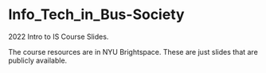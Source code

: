 # Info_Tech_in_Bus-Society
2022 Intro to IS Course Slides.

The course resources are in NYU Brightspace. These are just slides that are publicly available. 

